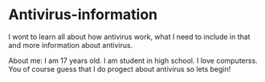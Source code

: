 # Antivirus-information

I wont to learn all about how antivirus work, what I need to include in that and more information about antivirus.

About me:
I am 17 years old.
I am student in high school.
I love computerss.
You of course guess that I do progect about antivirus so lets begin!
